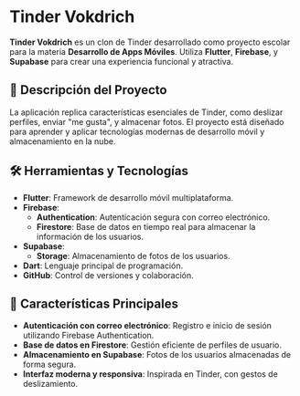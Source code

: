 # Tinder Vokdrich

**Tinder Vokdrich** es un clon de Tinder desarrollado como proyecto escolar para la materia **Desarrollo de Apps Móviles**. Utiliza **Flutter**, **Firebase**, y **Supabase** para crear una experiencia funcional y atractiva.

## 🚀 Descripción del Proyecto

La aplicación replica características esenciales de Tinder, como deslizar perfiles, enviar "me gusta", y almacenar fotos. El proyecto está diseñado para aprender y aplicar tecnologías modernas de desarrollo móvil y almacenamiento en la nube.

## 🛠️ Herramientas y Tecnologías

- **Flutter**: Framework de desarrollo móvil multiplataforma.  
- **Firebase**:  
  - **Authentication**: Autenticación segura con correo electrónico.  
  - **Firestore**: Base de datos en tiempo real para almacenar la información de los usuarios.  
- **Supabase**:  
  - **Storage**: Almacenamiento de fotos de los usuarios.  
- **Dart**: Lenguaje principal de programación.  
- **GitHub**: Control de versiones y colaboración.

## 🎨 Características Principales

- **Autenticación con correo electrónico**: Registro e inicio de sesión utilizando Firebase Authentication.  
- **Base de datos en Firestore**: Gestión eficiente de perfiles de usuario.  
- **Almacenamiento en Supabase**: Fotos de los usuarios almacenadas de forma segura.  
- **Interfaz moderna y responsiva**: Inspirada en Tinder, con gestos de deslizamiento.
